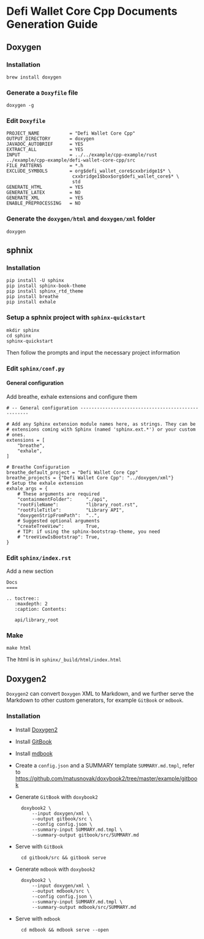 # Defi Wallet Core Cpp Documents Generation Guide
## Doxygen
### Installation

    brew install doxygen


### Generate a `Doxyfile` file

    doxygen -g

### Edit `Doxyfile`

    PROJECT_NAME           = "Defi Wallet Core Cpp"
    OUTPUT_DIRECTORY       = doxygen
    JAVADOC_AUTOBRIEF      = YES
    EXTRACT_ALL            = YES
    INPUT                  = ../../example/cpp-example/rust ../example/cpp-example/defi-wallet-core-cpp/src
    FILE_PATTERNS          = *.h
    EXCLUDE_SYMBOLS        = org$defi_wallet_core$cxxbridge1$* \
                            cxxbridge1$box$org$defi_wallet_core$* \
                            std
    GENERATE_HTML          = YES
    GENERATE_LATEX         = NO
    GENERATE_XML           = YES
    ENABLE_PREPROCESSING   = NO

### Generate the `doxygen/html` and `doxygen/xml` folder

    doxygen

## sphnix
### Installation

    pip install -U sphinx
    pip install sphinx-book-theme
    pip install sphinx_rtd_theme
    pip install breathe
    pip install exhale

### Setup a sphnix project with `sphinx-quickstart`

    mkdir sphinx
    cd sphinx
    sphinx-quickstart

Then follow the prompts and input the necessary project information

### Edit `sphinx/conf.py`

#### General configuration

Add breathe, exhale extensions and configure them

```
# -- General configuration ---------------------------------------------------

# Add any Sphinx extension module names here, as strings. They can be
# extensions coming with Sphinx (named 'sphinx.ext.*') or your custom
# ones.
extensions = [
    "breathe",
    "exhale",
]

# Breathe Configuration
breathe_default_project = "Defi Wallet Core Cpp"
breathe_projects = {"Defi Wallet Core Cpp": "../doxygen/xml"}
# Setup the exhale extension
exhale_args = {
    # These arguments are required
    "containmentFolder":     "./api",
    "rootFileName":          "library_root.rst",
    "rootFileTitle":         "Library API",
    "doxygenStripFromPath":  "..",
    # Suggested optional arguments
    "createTreeView":        True,
    # TIP: if using the sphinx-bootstrap-theme, you need
    # "treeViewIsBootstrap": True,
}
```

### Edit `sphinx/index.rst`

Add a new section

```
Docs
====

.. toctree::
   :maxdepth: 2
   :caption: Contents:

   api/library_root

```


### Make

    make html

The html is in `sphinx/_build/html/index.html`

## Doxygen2
`Doxygen2` can convert `Doxygen` XML to Markdown, and we further serve the Markdown to other custom generators, for example `GitBook` or `mdbook`.

### Installation
- Install [Doxygen2](https://github.com/matusnovak/doxybook2)
- Install [GitBook](https://github.com/GitbookIO/gitbook)
- Install [mdbook](https://rust-lang.github.io/mdBook/guide/installation.html)
- Create a `config.json` and a SUMMARY template `SUMMARY.md.tmpl`, refer to https://github.com/matusnovak/doxybook2/tree/master/example/gitbook
- Generate `GitBook` with `doxybook2`

        doxybook2 \
            --input doxygen/xml \
            --output gitbook/src \
            --config config.json \
            --summary-input SUMMARY.md.tmpl \
            --summary-output gitbook/src/SUMMARY.md

- Serve with `GitBook`

        cd gitbook/src && gitbook serve

- Generate `mdbook` with `doxybook2`

        doxybook2 \
            --input doxygen/xml \
            --output mdbook/src \
            --config config.json \
            --summary-input SUMMARY.md.tmpl \
            --summary-output mdbook/src/SUMMARY.md

- Serve with `mdbook`

        cd mdbook && mdbook serve --open
